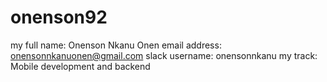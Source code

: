 # onenson92
my full name: Onenson Nkanu Onen
email address: onensonnkanuonen@gmail.com
slack username: onensonnkanu
my track: Mobile development and backend
